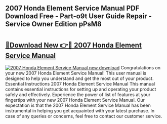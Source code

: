 ## 2007 Honda Element Service Manual PDF Download Free - Part-o9t User Guide Repair - Service Owner Edition pPsM8

# <h2><a href="http://bc10006.oget.top/?id=2007+Honda+Element+Service+Manual">🔗Download New 👉🔴 2007 Honda Element Service Manual</a></h2>

[![2007 Honda Element Service Manual new download](https://i.imgur.com/5g1atiW.png)](http://bc10006.oget.top/?id=2007+Honda+Element+Service+Manual)
Congratulations on your new 2007 Honda Element Service Manual! This user manual is designed to help you understand and get the most out of your product. Essential Instructions 2007 Honda Element Service Manual This manual contains essential instructions for setting up and operating your product safely and effectively. Experience the power of list of features at your fingertips with your new 2007 Honda Element Service Manual. Our expectation is that the 2007 Honda Element Service Manual has been instrumental in helping you get acquainted with your latest purchase. In case of any queries or concerns, feel free to contact our customer service.
